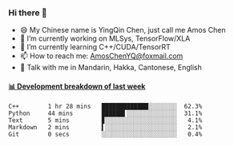 ### Hi there 👋
- 😄 My Chinese name is YingQin Chen, just call me Amos Chen
- 🔭 I’m currently working on MLSys, TensorFlow/XLA
- 🌱 I’m currently learning C++/CUDA/TensorRT
- 📫 How to reach me: AmosChenYQ@foxmail.com
- 💬 Talk with me in Mandarin, Hakka, Cantonese, English

<!-- waka-box start -->
#### <a href="https://gist.github.com/becb911736b10de673d72f2a472b1e52" target="_blank">📊 Development breakdown of last week</a>
```text
C++        1 hr 28 mins   █████████████░░░░░░░░  62.3%
Python     44 mins        ██████▌░░░░░░░░░░░░░░  31.1%
Text       5 mins         ▊░░░░░░░░░░░░░░░░░░░░   4.1%
Markdown   2 mins         ▍░░░░░░░░░░░░░░░░░░░░   2.1%
Git        0 secs         ░░░░░░░░░░░░░░░░░░░░░   0.4%
```
<!-- waka-box end -->


<!--
**AmosChenYQ/AmosChenYQ** is a ✨ _special_ ✨ repository because its `README.md` (this file) appears on your GitHub profile.

Here are some ideas to get you started:

- 🔭 I’m currently working on 
- 🌱 I’m currently learning ...
- 👯 I’m looking to collaborate on ...
- 🤔 I’m looking for help with ...
- 📫 How to reach me: AmosChenYQ@foxmail.com
- 😄 Pronouns: ...
- ⚡ Fun fact: ...
-->
